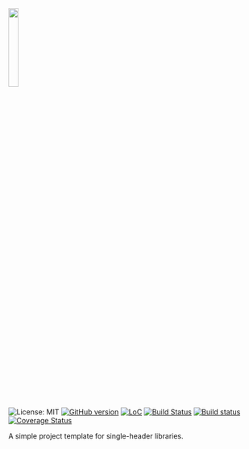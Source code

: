 <img src="https://github.com/LPeter1997/CppLibraryTemplate/blob/master/logo.svg" width="20%">

![License: MIT](https://img.shields.io/badge/License-MIT-blue.svg)
[![GitHub version](https://badge.fury.io/gh/LPeter1997%2FCppLibraryTemplate.svg)](https://badge.fury.io/gh/LPeter1997%2FCppLibraryTemplate)
[![LoC](https://tokei.rs/b1/github/LPeter1997/CppLibraryTemplate)](https://github.com/LPeter1997/CppLibraryTemplate)
[![Build Status](https://travis-ci.org/LPeter1997/CppLibraryTemplate.svg?branch=master)](https://travis-ci.org/LPeter1997/CppLibraryTemplate)
[![Build status](https://ci.appveyor.com/api/projects/status/glg2a2k9ghhqm7gm/branch/master?svg=true)](https://ci.appveyor.com/project/LPeter1997/cpplibrarytemplate/branch/master)
[![Coverage Status](https://coveralls.io/repos/github/LPeter1997/CppLibraryTemplate/badge.svg?branch=master)](https://coveralls.io/github/LPeter1997/CppLibraryTemplate?branch=master)

A simple project template for single-header libraries.
